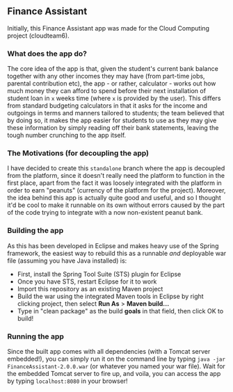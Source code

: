 ## Finance Assistant

Initially, this Finance Assistant app was made for the Cloud Computing project (cloudteam6).

### What does the app do?
The core idea of the app is that, given the student's current bank balance together with any other
incomes they may have (from part-time jobs, parental contribution etc), the app - or rather, calculator -
works out how much money they can afford to spend before their next installation of student loan in `x`
weeks time (where `x` is provided by the user). This differs from standard budgeting calculators in that
it asks for the income and outgoings in terms and manners tailored to students; the team believed that
by doing so, it makes the app easier for students to use as they may give these information by simply
reading off their bank statements, leaving the tough number crunching to the app itself.

### The Motivations (for decoupling the app)
I have decided to create this `standalone` branch where the app is decoupled
from the platform, since it doesn't really need the platform to function in the first place,
apart from the fact it was loosely integrated with the platform in order to earn "peanuts"
(currency of the platform for the project). Moreover, the idea behind this app is actually
quite good and useful, and so I thought it'd be cool to make it runnable on its own without
errors caused by the part of the code trying to integrate with a now non-existent peanut bank.

### Building the app
As this has been developed in Eclipse and makes heavy use of the Spring framework,
the easiest way to rebuild this as a runnable *and* deployable war file
(assuming you have Java installed) is:
* First, install the Spring Tool Suite (STS) plugin for Eclipse
* Once you have STS, restart Eclipse for it to work
* Import this repository as an existing Maven project
* Build the war using the integrated Maven tools in Eclipse by right clicking project, then
select **Run As** > **Maven build...**
* Type in "clean package" as the build **goals** in that field, then click OK to build!

### Running the app
Since the built app comes with all dependencies (with a Tomcat server embedded!), you can simply run it on the command line by typing `java -jar FinanceAssistant-2.0.0.war`
(or whatever you named your war file). Wait for the embedded Tomcat server to fire up,
and voila, you can access the app by typing `localhost:8080` in your browser!

